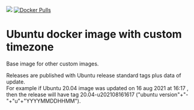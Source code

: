 [![](https://images.microbadger.com/badges/version/neomediatech/ubuntu-base.svg)](https://microbadger.com/images/neomediatech/ubuntu-base)
[![Docker Pulls](https://img.shields.io/docker/pulls/neomediatech/ubuntu-base.svg?style=plastic)](https://hub.docker.com/r/neomediatech/ubuntu-base/)

# Ubuntu docker image with custom timezone

Base image for other custom images.  

Releases are published with Ubuntu release standard tags plus data of update.  
For example if Ubuntu 20.04 image was updated on 16 aug 2021 at 16:17 , then the release will have tag 20.04-u202108161617 ("ubuntu version"+"-"+"u"+"YYYYMMDDHHMM").

